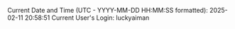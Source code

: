 Current Date and Time (UTC - YYYY-MM-DD HH:MM:SS formatted): 2025-02-11 20:58:51
Current User's Login: luckyaiman
